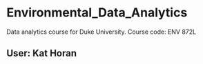 # Environmental_Data_Analytics
Data analytics course for Duke University. Course code: ENV 872L

## User: Kat Horan
